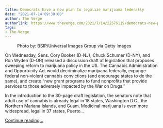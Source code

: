 ```yaml
---
title: Democrats have a new plan to legalize marijuana federally
date: "2021-07-14 09:30:00"
author: The Verge
authorlink: https://www.theverge.com/2021/7/14/22576119/democrats-new-plan-legalize-marijuana-schumer-wyden-booker-senate
tags:
- The-Verge
---
```

<figure>
      <img alt="" src="https://cdn.vox-cdn.com/thumbor/hoVZTa_NOGcIYINlsCljA1Yjmmk=/0x0:5079x3386/1310x873/cdn.vox-cdn.com/uploads/chorus_image/image/69579598/1041897598.0.jpg" />
        <figcaption>Photo by: BSIP/Universal Images Group via Getty Images</figcaption>
    </figure>

  <p id="1kAAwV">On Wednesday, Sens. Cory Booker (D-NJ), Chuck Schumer (D-NY), and Ron Wyden (D-OR) released a discussion draft of legislation that proposes sweeping reform to marijuana policy in the US. The Cannabis Administration and Opportunity Act would decriminalize marijuana federally, expunge federal non-violent cannabis convictions (and encourage states to do the same), and create “new grant programs to fund nonprofits that provide services to those adversely impacted by the War on Drugs.”</p>
<p id="mNAmjv">In the introduction to the 30-page draft legislation, the senators note that adult use of cannabis is already legal in 18 states, Washington D.C., the Northern Mariana Islands, and Guam. Medicinal marijuana is even more widespread, legal in 37 states, Puerto...</p>
  <p>
    <a href="https://www.theverge.com/2021/7/14/22576119/democrats-new-plan-legalize-marijuana-schumer-wyden-booker-senate">Continue reading&hellip;</a>
  </p>